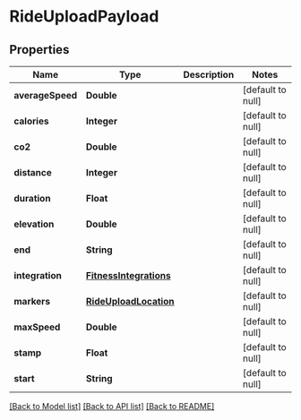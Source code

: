 # RideUploadPayload
## Properties

Name | Type | Description | Notes
------------ | ------------- | ------------- | -------------
**averageSpeed** | **Double** |  | [default to null]
**calories** | **Integer** |  | [default to null]
**co2** | **Double** |  | [default to null]
**distance** | **Integer** |  | [default to null]
**duration** | **Float** |  | [default to null]
**elevation** | **Double** |  | [default to null]
**end** | **String** |  | [default to null]
**integration** | [**FitnessIntegrations**](FitnessIntegrations.md) |  | [default to null]
**markers** | [**RideUploadLocation**](RideUploadLocation.md) |  | [default to null]
**maxSpeed** | **Double** |  | [default to null]
**stamp** | **Float** |  | [default to null]
**start** | **String** |  | [default to null]

[[Back to Model list]](../README.md#documentation-for-models) [[Back to API list]](../README.md#documentation-for-api-endpoints) [[Back to README]](../README.md)

